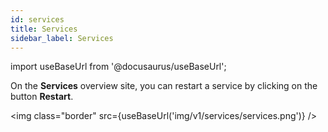 ```yaml
---
id: services
title: Services
sidebar_label: Services
---
```


import useBaseUrl from '@docusaurus/useBaseUrl';

On the **Services** overview site, you can restart a service by clicking on the button **Restart**.

<img class="border" src={useBaseUrl('img/v1/services/services.png')} /> 
